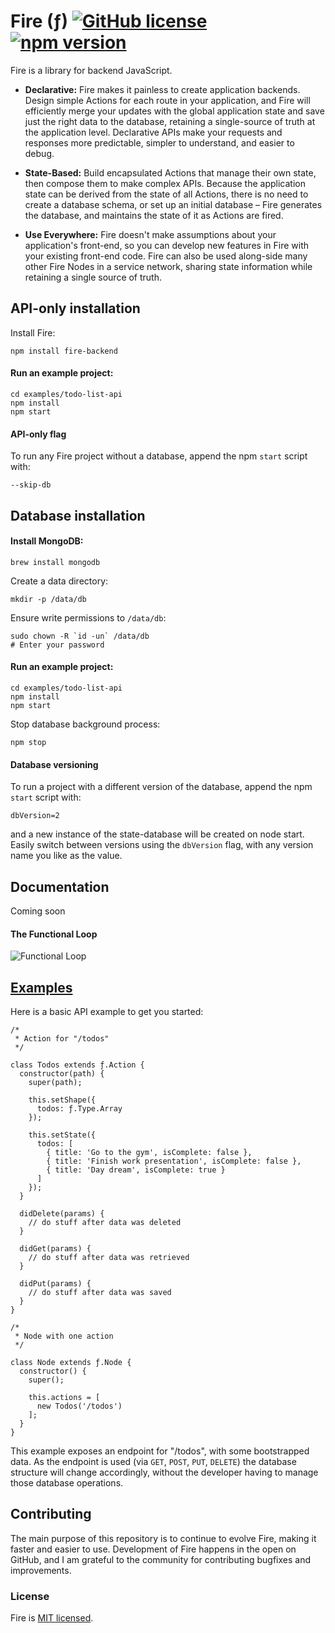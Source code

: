 # Fire (ƒ) [![GitHub license](https://img.shields.io/badge/license-MIT-blue.svg)](https://github.com/exactchange/fire/blob/master/LICENSE) [![npm version](https://img.shields.io/badge/npm-v1.1.4-brightgreen)](https://www.npmjs.com/package/fire-backend)

Fire is a library for backend JavaScript.

* **Declarative:** Fire makes it painless to create application backends. Design simple Actions for each route in your application, and Fire will efficiently merge your updates with the global application state and save just the right data to the database, retaining a single-source of truth at the application level. Declarative APIs make your requests and responses more predictable, simpler to understand, and easier to debug.

* **State-Based:** Build encapsulated Actions that manage their own state, then compose them to make complex APIs. Because the application state can be derived from the state of all Actions, there is no need to create a database schema, or set up an initial database – Fire generates the database, and maintains the state of it as Actions are fired.

* **Use Everywhere:** Fire doesn't make assumptions about your application's front-end, so you can develop new features in Fire with your existing front-end code. Fire can also be used along-side many other Fire Nodes in a service network, sharing state information while retaining a single source of truth.

## API-only installation

Install Fire:
```
npm install fire-backend
```

#### Run an example project:
```
cd examples/todo-list-api
npm install
npm start
```

#### API-only flag

To run any Fire project without a database, append the npm `start` script with:
```
--skip-db
```

## Database installation

#### Install MongoDB:
```
brew install mongodb
```

Create a data directory:
```
mkdir -p /data/db
```

Ensure write permissions to `/data/db`:

```
sudo chown -R `id -un` /data/db
# Enter your password
```

#### Run an example project:
```
cd examples/todo-list-api
npm install
npm start
```

Stop database background process:
```
npm stop
```

#### Database versioning

To run a project with a different version of the database, append the npm `start` script with:
```
dbVersion=2
```
and a new instance of the state-database will be created on node start. Easily switch between versions using the `dbVersion` flag, with any version name you like as the value.

## Documentation

Coming soon

#### The Functional Loop

![Functional Loop](https://drive.google.com/uc?export=download&id=1-1g_VoyYBXoipT5A7AZWAK39JeOhvL3u)

## [Examples](https://github.com/exactchange/fire/tree/master/examples)

Here is a basic API example to get you started:

```
/*
 * Action for "/todos"
 */

class Todos extends ƒ.Action {
  constructor(path) {
    super(path);

    this.setShape({
      todos: ƒ.Type.Array
    });

    this.setState({
      todos: [
        { title: 'Go to the gym', isComplete: false },
        { title: 'Finish work presentation', isComplete: false },
        { title: 'Day dream', isComplete: true }
      ]
    });
  }

  didDelete(params) {
    // do stuff after data was deleted
  }

  didGet(params) {
    // do stuff after data was retrieved
  }

  didPut(params) {
    // do stuff after data was saved
  }
}
```

```
/*
 * Node with one action
 */

class Node extends ƒ.Node {
  constructor() {
    super();

    this.actions = [
      new Todos('/todos')
    ];
  }
}
```

This example exposes an endpoint for "/todos", with some bootstrapped data. As the endpoint is used (via `GET`, `POST`, `PUT`, `DELETE`) the database structure will change accordingly, without the developer having to manage those database operations.

## Contributing

The main purpose of this repository is to continue to evolve Fire, making it faster and easier to use. Development of Fire happens in the open on GitHub, and I am grateful to the community for contributing bugfixes and improvements.

### License

Fire is [MIT licensed](./LICENSE).
